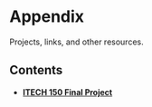 # Appendix

Projects, links, and other resources.

## Contents

* [**ITECH 150 Final Project**](final_project.md)
